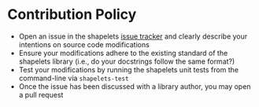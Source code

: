 # Contribution Policy

* Open an issue in the shapelets [issue tracker](https://github.com/uw-comphys/shapelets/issues) and clearly describe your intentions on source code modifications
* Ensure your modifications adhere to the existing standard of the shapelets library (i.e., do your docstrings follow the same format?) 
* Test your modifications by running the shapelets unit tests from the command-line via ``shapelets-test``
* Once the issue has been discussed with a library author, you may open a pull request